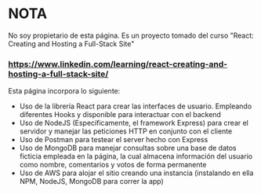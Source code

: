 # NOTA
No soy propietario de esta página. Es un proyecto tomado del curso "React: Creating and Hosting a Full-Stack Site" 

### https://www.linkedin.com/learning/react-creating-and-hosting-a-full-stack-site/

Esta página incorpora lo siguiente:

- Uso de la librería React para crear las interfaces de usuario. Empleando diferentes Hooks y disponible para interactuar con el backend
- Uso de NodeJS (Específicamente, el framework Express) para crear el servidor y manejar las peticiones HTTP en conjunto con el cliente
- Uso de Postman para testear el server hecho con Express
- Uso de MongoDB para manejar consultas sobre una base de datos ficticia empleada en la página, la cual almacena información del usuario como nombre, comentarios y votos
  de forma permanente
- Uso de AWS para alojar el sitio creando una instancia (instalando en ella NPM, NodeJS, MongoDB para correr la app)
